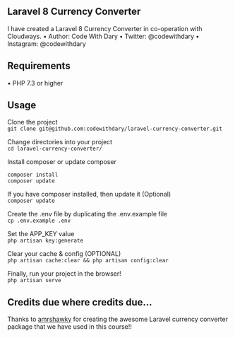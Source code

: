 ## Laravel 8 Currency Converter
I have created a Laravel 8 Currency Converter in co-operation with Cloudways. 
•	Author: Code With Dary 
•	Twitter: @codewithdary
•	Instagram: @codewithdary

## Requirements
•	PHP 7.3 or higher

## Usage

Clone the project <br>
```git clone git@github.com:codewithdary/laravel-currency-converter.git```

Change directories into your project <br>
```cd laravel-currency-converter/```

Install composer or update composer <br>
```
composer install
composer update
```

If you have composer installed, then update it (Optional) <br>
```composer update```

Create the .env file by duplicating the .env.example file<br>
```cp .env.example .env```
 
Set the APP_KEY value <br>
```php artisan key:generate```

Clear your cache & config (OPTIONAL) <br>
```php artisan cache:clear && php artisan config:clear```

Finally, run your project in the browser! <br>
```php artisan serve```

## Credits due where credits due...
Thanks to [amrshawky](https://github.com/amrshawky/laravel-currency) for creating the awesome Laravel currency converter package that we have used in this course!!

